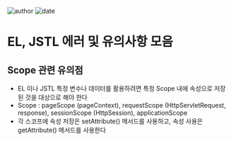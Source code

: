 ﻿
![author](https://img.shields.io/badge/author-daesungRa-lightgray.svg?style=flat-square)
![date](https://img.shields.io/badge/date-190201-lightgray.svg?style=flat-square)

# EL, JSTL 에러 및 유의사항 모음

## Scope 관련 유의점

- EL 이나 JSTL  특정 변수나 데이터를 활용하려면 특정 Scope 내에 속성으로 저장된 것을 대상으로 해야 한다
- Scope : pageScope (pageContext), requestScope (HttpServletRequest, response), sessionScope (HttpSession), applicationScope
- 각 스코프에 속성 저장은 setAttribute() 메서드를 사용하고, 속성 사용은 getAttribute() 메서드를 사용한다






